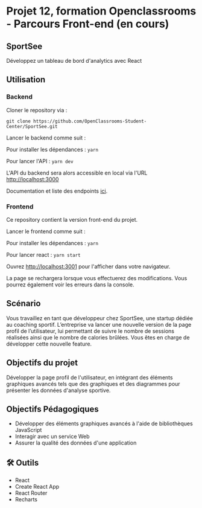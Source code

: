 # Projet 12, formation Openclassrooms - Parcours Front-end (en cours)
## SportSee
Développez un tableau de bord d'analytics avec React

## Utilisation

### Backend
Cloner le repository via :

`git clone https://github.com/OpenClassrooms-Student-Center/SportSee.git`

Lancer le backend comme suit :

Pour installer les dépendances : `yarn`

Pour lancer l'API : `yarn dev`

L'API du backend sera alors accessible en local via l'URL [http://localhost:3000](http://localhost:3000)

Documentation et liste des endpoints [ici](https://github.com/OpenClassrooms-Student-Center/SportSee?tab=readme-ov-file#1-general-information).

### Frontend
Ce repository contient la version front-end du projet.

Lancer le frontend comme suit :

Pour installer les dépendances : `yarn`

Pour lancer react : `yarn start`

Ouvrez [http://localhost:3001](http://localhost:3001) pour l'afficher dans votre navigateur.

La page se rechargera lorsque vous effectuerez des modifications. Vous pourrez également voir les erreurs dans la console.

## Scénario
Vous travaillez en tant que développeur chez SportSee, une startup dédiée au coaching sportif. L’entreprise va lancer une nouvelle version de la page profil de l’utilisateur, lui permettant de suivre le nombre de sessions réalisées ainsi que le nombre de calories brûlées. Vous êtes en charge de développer cette nouvelle feature.

## Objectifs du projet
Développer la page profil de l'utilisateur, en intégrant des éléments graphiques avancés tels que des graphiques et des diagrammes pour présenter les données d'analyse sportive.

## Objectifs Pédagogiques
- Développer des éléments graphiques avancés à l'aide de bibliothèques JavaScript
- Interagir avec un service Web
- Assurer la qualité des données d'une application

## 🛠 Outils
- React
- Create React App
- React Router
- Recharts